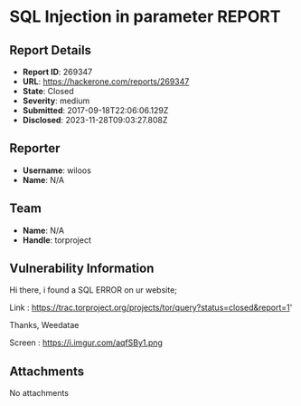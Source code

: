 # SQL Injection in parameter REPORT

## Report Details
- **Report ID**: 269347
- **URL**: https://hackerone.com/reports/269347
- **State**: Closed
- **Severity**: medium
- **Submitted**: 2017-09-18T22:06:06.129Z
- **Disclosed**: 2023-11-28T09:03:27.808Z

## Reporter
- **Username**: wiloos
- **Name**: N/A

## Team
- **Name**: N/A
- **Handle**: torproject

## Vulnerability Information
Hi there, i found a SQL ERROR on ur website; 

Link : https://trac.torproject.org/projects/tor/query?status=closed&report=1'

Thanks, Weedatae

Screen : https://i.imgur.com/aqfSBy1.png

## Attachments
No attachments
